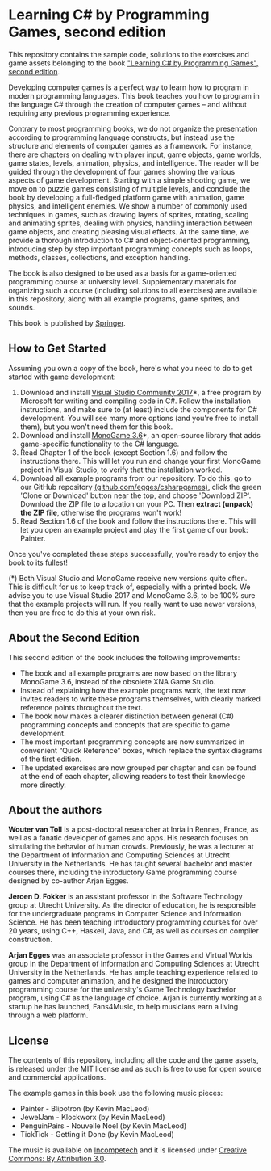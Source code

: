 # Learning C# by Programming Games, second edition

This repository contains the sample code, solutions to the exercises and game assets belonging to the book ["Learning C# by Programming Games", second edition](https://www.springer.com/gp/book/9783642365799).

Developing computer games is a perfect way to learn how to program in modern programming languages. This book teaches you how to program in the language C# through the creation of computer games – and without requiring any previous programming experience.

Contrary to most programming books, we do not organize the presentation according to programming language constructs, but instead use the structure and elements of computer games as a framework. For instance, there are chapters on dealing with player input, game objects, game worlds, game states, levels, animation, physics, and intelligence. The reader will be guided through the development of four games showing the various aspects of game development. Starting with a simple shooting game, we move on to puzzle games consisting of multiple levels, and conclude the book by developing a full-fledged platform game with animation, game physics, and intelligent enemies. We show a number of commonly used techniques in games, such as drawing layers of sprites, rotating, scaling and animating sprites, dealing with physics, handling interaction between game objects, and creating pleasing visual effects. At the same time, we provide a thorough introduction to C# and object-oriented programming, introducing step by step important programming concepts such as loops, methods, classes, collections, and exception handling.

The book is also designed to be used as a basis for a game-oriented programming course at university level. Supplementary materials for organizing such a course (including solutions to all exercises) are available in this repository, along with all example programs, game sprites, and sounds.

This book is published by [Springer](https://www.springer.com/gp/book/9783642365799).

## How to Get Started
Assuming you own a copy of the book, here's what you need to do to get started with game development:
1. Download and install [Visual Studio Community 2017](https://visualstudio.microsoft.com/vs/older-downloads/)*, a free program by Microsoft for writing and compiling code in C#. Follow the installation instructions, and make sure to (at least) include the components for C# development. You will see many more options (and you're free to install them), but you won't need them for this book.
2. Download and install [MonoGame 3.6](http://www.monogame.net/2017/03/01/monogame-3-6/)*, an open-source library that adds game-specific functionality to the C# language.
3. Read Chapter 1 of the book (except Section 1.6) and follow the instructions there. This will let you run and change your first MonoGame project in Visual Studio, to verify that the installation worked.
4. Download all example programs from our repository. To do this, go to our GitHub repository [(github.com/egges/csharpgames)](https://github.com/egges/csharpgames), click the green 'Clone or Download' button near the top, and choose 'Download ZIP'. Download the ZIP file to a location on your PC. Then **extract (unpack) the ZIP file**, otherwise the programs won't work!
5. Read Section 1.6 of the book and follow the instructions there. This will let you open an example project and play the first game of our book: Painter.

Once you've completed these steps successfully, you're ready to enjoy the book to its fullest!

(*) Both Visual Studio and MonoGame receive new versions quite often. This is difficult for us to keep track of, especially with a printed book. We advise you to use Visual Studio 2017 and MonoGame 3.6, to be 100% sure that the example projects will run. If you really want to use newer versions, then you are free to do this at your own risk.

## About the Second Edition
This second edition of the book includes the following improvements: 
- The book and all example programs are now based on the library MonoGame 3.6, instead of the obsolete XNA Game Studio. 
- Instead of explaining how the example programs work, the text now invites readers to write these programs themselves, with clearly marked reference points throughout the text. 
- The book now makes a clearer distinction between general (C#) programming concepts and concepts that are specific to game development. 
- The most important programming concepts are now summarized in convenient “Quick Reference” boxes, which replace the syntax diagrams of the first edition. 
- The updated exercises are now grouped per chapter and can be found at the end of each chapter, allowing readers to test their knowledge more directly.

## About the authors
**Wouter van Toll** is a post-doctoral researcher at Inria in Rennes, France, as well as a fanatic developer of games and apps. His research focuses on simulating the behavior of human crowds. Previously, he was a lecturer at the Department of Information and Computing Sciences at Utrecht University in the Netherlands. He has taught several bachelor and master courses there, including the introductory Game programming course designed by co-author Arjan Egges.
  
**Jeroen D. Fokker** is an assistant professor in the Software Technology group at Utrecht University. As the director of education, he is responsible for the undergraduate programs in Computer Science and Information Science. He has been teaching introductory programming courses for over 20 years, using C++, Haskell, Java, and C#, as well as courses on compiler construction.
  
**Arjan Egges** was an associate professor in the Games and Virtual Worlds group in the Department of Information and Computing Sciences at Utrecht University in the Netherlands. He has ample teaching experience related to games and computer animation, and he designed the introductory programming course for the university's Game Technology bachelor program, using C# as the language of choice. Arjan is currently working at a startup he has launched, Fans4Music, to help musicians earn a living through a web platform.

## License
The contents of this repository, including all the code and the game assets, is released under the MIT license and as such is free to use for open source and commercial applications. 

The example games in this book use the following music pieces:
- Painter - Blipotron (by Kevin MacLeod)
- JewelJam - Klockworx (by Kevin MacLeod)
- PenguinPairs - Nouvelle Noel (by Kevin MacLeod)
- TickTick - Getting it Done (by Kevin MacLeod)

The music is available on [Incompetech](http://www.incompetech.com) and it is licensed under [Creative Commons: By Attribution 3.0](https://creativecommons.org/licenses/by/3.0).
